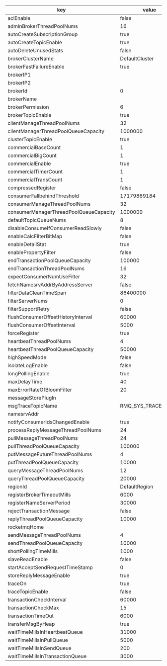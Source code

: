 |key|value|
|---|---|
|aclEnable|false|
|adminBrokerThreadPoolNums|16|
|autoCreateSubscriptionGroup|true|
|autoCreateTopicEnable|true|
|autoDeleteUnusedStats|false|
|brokerClusterName|DefaultCluster|
|brokerFastFailureEnable|true|
|brokerIP1||
|brokerIP2||
|brokerId|0|
|brokerName||
|brokerPermission|6|
|brokerTopicEnable|true|
|clientManageThreadPoolNums|32|
|clientManagerThreadPoolQueueCapacity|1000000|
|clusterTopicEnable|true|
|commercialBaseCount|1|
|commercialBigCount|1|
|commercialEnable|true|
|commercialTimerCount|1|
|commercialTransCount|1|
|compressedRegister|false|
|consumerFallbehindThreshold|17179869184|
|consumerManageThreadPoolNums|32|
|consumerManagerThreadPoolQueueCapacity|1000000|
|defaultTopicQueueNums|8|
|disableConsumeIfConsumerReadSlowly|false|
|enableCalcFilterBitMap|false|
|enableDetailStat|true|
|enablePropertyFilter|false|
|endTransactionPoolQueueCapacity|100000|
|endTransactionThreadPoolNums|16|
|expectConsumerNumUseFilter|32|
|fetchNamesrvAddrByAddressServer|false|
|filterDataCleanTimeSpan|86400000|
|filterServerNums|0|
|filterSupportRetry|false|
|flushConsumerOffsetHistoryInterval|60000|
|flushConsumerOffsetInterval|5000|
|forceRegister|true|
|heartbeatThreadPoolNums|4|
|heartbeatThreadPoolQueueCapacity|50000|
|highSpeedMode|false|
|isolateLogEnable|false|
|longPollingEnable|true|
|maxDelayTime|40|
|maxErrorRateOfBloomFilter|20|
|messageStorePlugIn||
|msgTraceTopicName|RMQ_SYS_TRACE_TOPIC|
|namesrvAddr||
|notifyConsumerIdsChangedEnable|true|
|processReplyMessageThreadPoolNums|24|
|pullMessageThreadPoolNums|24|
|pullThreadPoolQueueCapacity|100000|
|putMessageFutureThreadPoolNums|4|
|putThreadPoolQueueCapacity|10000|
|queryMessageThreadPoolNums|12|
|queryThreadPoolQueueCapacity|20000|
|regionId|DefaultRegion|
|registerBrokerTimeoutMills|6000|
|registerNameServerPeriod|30000|
|rejectTransactionMessage|false|
|replyThreadPoolQueueCapacity|10000|
|rocketmqHome||
|sendMessageThreadPoolNums|4|
|sendThreadPoolQueueCapacity|10000|
|shortPollingTimeMills|1000|
|slaveReadEnable|false|
|startAcceptSendRequestTimeStamp|0|
|storeReplyMessageEnable|true|
|traceOn|true|
|traceTopicEnable|false|
|transactionCheckInterval|60000|
|transactionCheckMax|15|
|transactionTimeOut|6000|
|transferMsgByHeap|true|
|waitTimeMillsInHeartbeatQueue|31000|
|waitTimeMillsInPullQueue|5000|
|waitTimeMillsInSendQueue|200|
|waitTimeMillsInTransactionQueue|3000|
